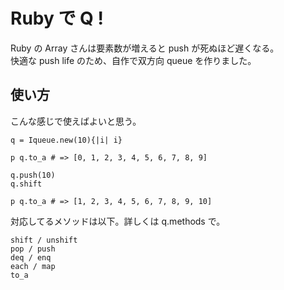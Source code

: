 # Ruby で Q !

Ruby の Array さんは要素数が増えると push が死ぬほど遅くなる。  
快適な push life のため、自作で双方向 queue を作りました。  

## 使い方
こんな感じで使えばよいと思う。

    q = Iqueue.new(10){|i| i}

    p q.to_a # => [0, 1, 2, 3, 4, 5, 6, 7, 8, 9]

    q.push(10)
    q.shift

    p q.to_a # => [1, 2, 3, 4, 5, 6, 7, 8, 9, 10]

対応してるメソッドは以下。詳しくは q.methods で。

    shift / unshift
    pop / push
    deq / enq
    each / map
    to_a
